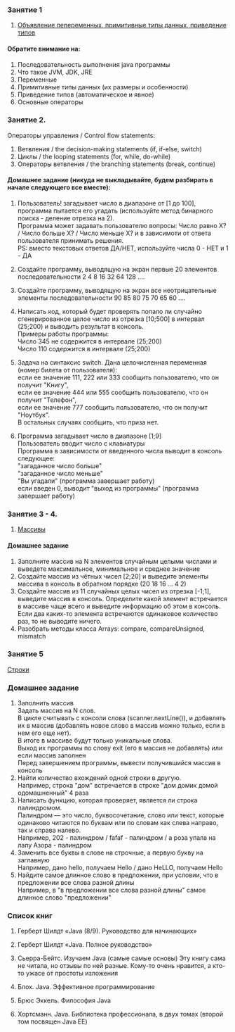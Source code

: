 ### Занятие 1
1. [Объявление пепеременных, примитивные типы данных, приведение типов](src/lesson1/FirstLesson.java)

#### Обратите внимание на:
1. Последовательность выполнения java программы
2. Что такое JVM, JDK, JRE
3. Переменные 
4. Примитивные типы данных (их размеры и особенности)
5. Приведение типов (автоматическое и явное)
6. Основные операторы

### Занятие 2. 
Операторы управления / Control flow statements:
1. Ветвления / the decision-making statements (if, if-else, switch)
2. Циклы /  the looping statements (for, while, do-while)
3. Операторы ветвления / the branching statements (break, continue)

#### Домашнее задание (никуда не выкладывайте, будем разбирать в начале следующего все вместе):
1. Пользователь! загадывает число в диапазоне от [1 до 100], программа пытается его угадать 
(используйте метод бинарного поиска - деление отрезка на 2). <br> 
Программа может задавать пользователю вопросы: Число равно X? / Число больше X? / Число меньше X? и в зависимоти от ответа пользователя
принимать решения.  <br>
PS: вместо текстовых  ответов ДА/НЕТ, используйте числа 0 - НЕТ и 1 - ДА

2. Создайте программу, выводящую на экран первые 20 элементов последовательности 2 4 8 16 32 64 128 ….
3. Создайте программу, выводящую на экран все неотрицательные элементы последовательности 90 85 80 75 70 65 60 ….

4. Написать код, который будет проверять попало ли случайно сгенерированное целое число из отрезка [10;500] в интервал (25;200) и выводить результат в консоль. <br>
Примеры работы программы: <br> 
Число 345 не содержится в интервале (25;200) <br>
Число 110 содержится в интервале (25;200) <br>

5. Задача на синтаксис switch. Дана целочисленная переменная (номер билета от пользователя): <br>
если ее значение 111, 222 или 333 сообщить пользователю, что он получит "Книгу", <br>
если ее значение 444 или 555 сообщить пользователю, что он получит "Телефон", <br>
если ее значение 777 сообщить пользователю, что он получит "Ноутбук". <br>
В остальных случаях сообщить, что приза нет.

6. Программа загадывает число в диапазоне [1;9] <br>
Пользователь вводит число с клавиатуры  <br>
Программа в зависимости от введенного числа выводит в консоль следующее: <br>
 "загаданное число больше" <br>
 "загаданное число меньше" <br>
 "Вы угадали" (программа завершает работу) <br>
 если введен 0, выводит "выход из программы" (программа завершает работу) <br>

### Занятие 3 - 4.
1. [Массивы](src/lesson3/ArraysLesson.java) 

#### Домашнее задание
1. Заполните массив на N элементов случайным целыми числами и выведете максимальное, минимальное и среднее значение
2. Создайте массив из чётных чисел [2;20] и выведите элементы массива в консоль в обратном порядке (20 18 16 ... 4 2)
3. Создайте массив из 11 случайных целых чисел из отрезка [-1;1], выведите массив в консоль.
Определите какой элемент встречается в массиве чаще всего и выведите информацию об этом в консоль.
Если два каких-то элемента встречаются одинаковое количество раз, то не выводите ничего.
4. Разобрать методы класса Arrays: compare, compareUnsigned, mismatch


### Занятие 5 
[Строки](src/lesson5/StringLesson.java)

### Домашнее задание
1. Заполнить массив <br>
Задать массив на N слов. <br>
В цикле считывать с консоли слова (scanner.nextLine()), и добавлять их в массив (добавлять новое слово в массив можно только, если в нем его еще нет). <br>
В итоге в массиве будут только уникальные слова. <br>
Выход их программы по слову exit (его в массив не добавлять) или если массив заполнен <br>
Перед завершением программы, вывести получившийся массив в консоль <br>
2. Найти количество вхождений одной строки в другую. <br>
Например, строка "дом" встречается в строке "дом домик домой одомашненный" 4 раза <br>
3. Написать функцию, которая проверяет, является ли строка палиндромом. <br>
Палиндром — это число, буквосочетание, слово или текст, которые одинаково читаются по буквам или по словам как слева направо, так и справа налево. <br>
Например, 202 - палиндром / fafaf - палиндром / а роза упала на лапу Азора - палиндром <br>
4. Заменить все буквы в слове на строчные, а первую букву на заглавную <br>
Например, дано hello, получаем Hello / дано HeLLO, получаем Hello <br>
5. Найдите самое длинное слово в предложении, при условии, что в предложении все слова разной длины <br>
Например, в "в предложении все слова разной длины" самое длинное слово "предложении" <br>






### Список книг

1. Герберт Шилдт «Java (8/9). Руководство для начинающих»  

2. Герберт Шилдт  «Java. Полное руководство»

3. Сьерра-Бейтс. Изучаем Java (самые самые основы)  Эту книгу сама не читала, но отзывы по ней разные. Кому-то очень нравится, а кто-то ужасе от простоты изложения

4. Блох. Java. Эффективное программирование 

5. Брюс Эккель. Философия Java

6. Хортсманн. Java. Библиотека профессионала, в двух томах (второй том посвящен Java EE)

